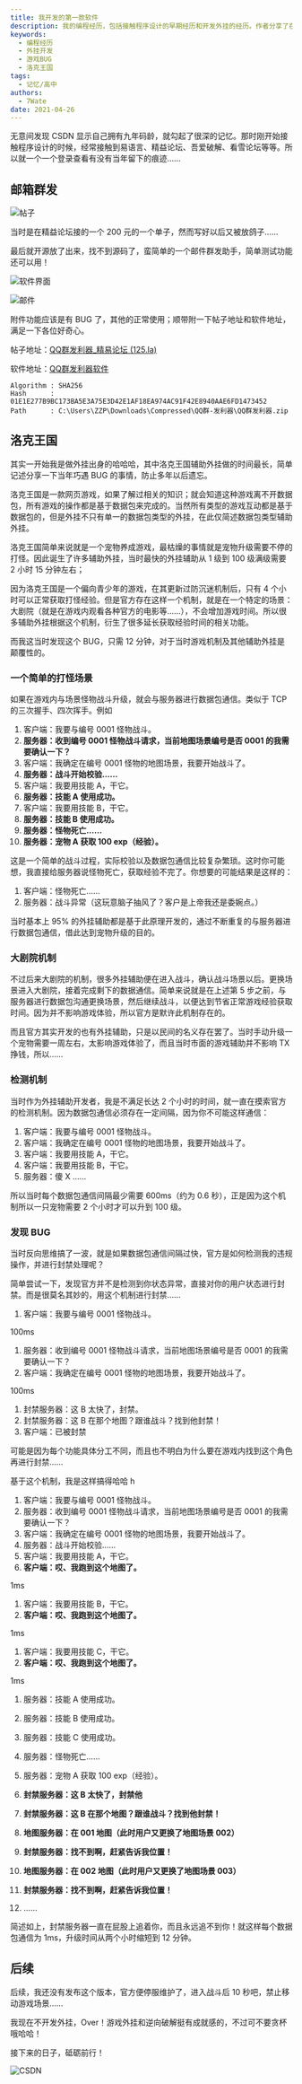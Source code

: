 ```yaml
---
title: 我开发的第一款软件
description: 我的编程经历，包括接触程序设计的早期经历和开发外挂的经历。作者分享了在精益论坛和洛克王国游戏中的一些有趣故事，以及如何利用一个特殊的BUG来缩短宠物升级时间。
keywords:
  - 编程经历
  - 外挂开发
  - 游戏BUG
  - 洛克王国
tags:
  - 记忆/高中
authors:
  - 7Wate
date: 2021-04-26
---
```


无意间发现 CSDN 显示自己拥有九年码龄，就勾起了很深的记忆。那时刚开始接触程序设计的时候，经常接触到易语言、精益论坛、吾爱破解、看雪论坛等等。所以就一个一个登录查看有没有当年留下的痕迹……

## 邮箱群发

![帖子](https://static.7wate.com/img/2021/04/26/bc80fc0155623.png)

当时是在精益论坛接的一个 200 元的一个单子，然而写好以后又被放鸽子……

最后就开源放了出来，找不到源码了，蛮简单的一个邮件群发助手，简单测试功能还可以用！

![软件界面](https://static.7wate.com/img/2021/04/26/02c3d68c519fc.png)

![邮件](https://static.7wate.com/img/2021/04/26/a2ce82365e54b.png)

附件功能应该是有 BUG 了，其他的正常使用；顺带附一下帖子地址和软件地址，满足一下各位好奇心。

帖子地址：[QQ群发利器_精易论坛 (125.la)](https://bbs.125.la/forum.php?mod=viewthread&tid=13658866&extra=)

软件地址：[QQ群发利器软件](https://static.7wate.com/public/QQ%E7%BE%A4%E5%8F%91%E5%88%A9%E5%99%A8.zip)

```
Algorithm : SHA256
Hash      : 01E1E277B9BC173BA5E3A75E3D42E1AF18EA974AC91F42E8940AAE6FD1473452
Path      : C:\Users\ZZP\Downloads\Compressed\QQ群-发利器\QQ群发利器.zip
```

## 洛克王国

其实一开始我是做外挂出身的哈哈哈，其中洛克王国辅助外挂做的时间最长，简单记述分享一下当年巧遇 BUG 的事情，防止多年以后遗忘。

洛克王国是一款网页游戏，如果了解过相关的知识；就会知道这种游戏离不开数据包，所有游戏的操作都是基于数据包来完成的。当然所有类型的游戏互动都是基于数据包的，但是外挂不只有单一的数据包类型的外挂，在此仅简述数据包类型辅助外挂。

洛克王国简单来说就是一个宠物养成游戏，最枯燥的事情就是宠物升级需要不停的打怪。因此诞生了许多辅助外挂，当时最快的外挂辅助从 1 级到 100 级满级需要 2 小时 15 分钟左右；

因为洛克王国是一个偏向青少年的游戏，在其更新过防沉迷机制后，只有 4 个小时可以正常获取打怪经验。但是官方存在这样一个机制，就是在一个特定的场景：大剧院（就是在游戏内观看各种官方的电影等……），不会增加游戏时间。所以很多辅助外挂根据这个机制，衍生了很多延长获取经验时间的相关功能。

而我这当时发现这个 BUG，只需 12 分钟，对于当时游戏机制及其他辅助外挂是颠覆性的。

### 一个简单的打怪场景

如果在游戏内与场景怪物战斗升级，就会与服务器进行数据包通信。类似于 TCP 的三次握手、四次挥手。例如

1.  客户端：我要与编号 0001 怪物战斗。
2.  **服务器：收到编号 0001 怪物战斗请求，当前地图场景编号是否 0001 的我需要确认一下？**
3.  客户端：我确定在编号 0001 怪物的地图场景，我要开始战斗了。
4.  **服务器：战斗开始校验……**
5.  客户端：我要用技能 A，干它。
6.  **服务器：技能 A 使用成功。**
7.  客户端：我要用技能 B，干它。
8.  **服务器：技能 B 使用成功。**
9.  **服务器：怪物死亡……**
10.  **服务器：宠物 A 获取 100 exp（经验）。**

这是一个简单的战斗过程，实际校验以及数据包通信比较复杂繁琐。这时你可能想，我直接给服务器说怪物死亡，获取经验不完了。你想要的可能结果是这样的：

1. 客户端：怪物死亡……
2. 服务器：战斗异常（这玩意脑子抽风了？客户是上帝我还是委婉点。）

当时基本上 95% 的外挂辅助都是基于此原理开发的，通过不断重复的与服务器进行数据包通信，借此达到宠物升级的目的。

### 大剧院机制

不过后来大剧院的机制，很多外挂辅助便在进入战斗，确认战斗场景以后。更换场景进入大剧院，接着完成剩下的数据通信。简单来说就是在上述第 5 步之前，与服务器进行数据包沟通更换场景，然后继续战斗，以便达到节省正常游戏经验获取时间。因为并不影响游戏体验，所以官方是默许此机制存在的。

而且官方其实开发的也有外挂辅助，只是以民间的名义存在罢了。当时手动升级一个宠物需要一周左右，太影响游戏体验了，而且当时市面的游戏辅助并不影响 TX 挣钱，所以……

### 检测机制

当时作为外挂辅助开发者，我是不满足长达 2 个小时的时间，就一直在摸索官方的检测机制。因为数据包通信必须存在一定间隔，因为你不可能这样通信：

1.  客户端：我要与编号 0001 怪物战斗。
2.  客户端：我确定在编号 0001 怪物的地图场景，我要开始战斗了。
3.  客户端：我要用技能 A，干它。
4.  客户端：我要用技能 B，干它。
5.  服务器：傻 X ……

所以当时每个数据包通信间隔最少需要 600ms（约为 0.6 秒），正是因为这个机制所以一只宠物需要 2 个小时才可以升到 100 级。

### 发现 BUG

当时反向思维搞了一波，就是如果数据包通信间隔过快，官方是如何检测我的违规操作，并进行封禁处理呢？

简单尝试一下，发现官方并不是检测到你状态异常，直接对你的用户状态进行封禁。而是很莫名其妙的，用这个机制进行封禁……

1.  客户端：我要与编号 0001 怪物战斗。

100ms

1. 服务器：收到编号 0001 怪物战斗请求，当前地图场景编号是否 0001 的我需要确认一下？
2. 客户端：我确定在编号 0001 怪物的地图场景，我要开始战斗了。

100ms

1. 封禁服务器：这 B 太快了，封禁。
2. 封禁服务器：这 B 在那个地图？跟谁战斗？找到他封禁！
3. 客户端：已被封禁

可能是因为每个功能具体分工不同，而且也不明白为什么要在游戏内找到这个角色再进行封禁……

基于这个机制，我是这样搞得哈哈 h

1.  客户端：我要与编号 0001 怪物战斗。
2.  服务器：收到编号 0001 怪物战斗请求，当前地图场景编号是否 0001 的我需要确认一下？
3.  客户端：我确定在编号 0001 怪物的地图场景，我要开始战斗了。
4.  服务器：战斗开始校验……
5.  客户端：我要用技能 A，干它。
6.  **客户端：哎、我跑到这个地图了。**

1ms

1.  客户端：我要用技能 B，干它。
2.  **客户端：哎、我跑到这个地图了。**

1ms

1.  客户端：我要用技能 C，干它。
2.  **客户端：哎、我跑到这个地图了。**

1ms

1. 服务器：技能 A 使用成功。

2. 服务器：技能 B 使用成功。

3. 服务器：技能 C 使用成功。

4. 服务器：怪物死亡……

5. 服务器：宠物 A 获取 100 exp（经验）。
6. **封禁服务器：这 B 太快了，封禁他**
7. **封禁服务器：这 B 在那个地图？跟谁战斗？找到他封禁！**
8. **地图服务器：在 001 地图（此时用户又更换了地图场景 002）**
9. **封禁服务器：找不到啊，赶紧告诉我位置！**
10. **地图服务器：在 002 地图（此时用户又更换了地图场景 003）**
11. **封禁服务器：找不到啊，赶紧告诉我位置！**
12. ……

简述如上，封禁服务器一直在屁股上追着你，而且永远追不到你！就这样每个数据包通信为 1ms，升级时间从两个小时缩短到 12 分钟。

## 后续

后续，我还没有发布这个版本，官方便停服维护了，进入战斗后 10 秒吧，禁止移动游戏场景……

我现在不开发外挂，Over！游戏外挂和逆向破解挺有成就感的，不过可不要贪杯哦哈哈！

接下来的日子，砥砺前行！

![CSDN](https://static.7wate.com/img/2021/04/26/c64ae18f83dd8.png)
